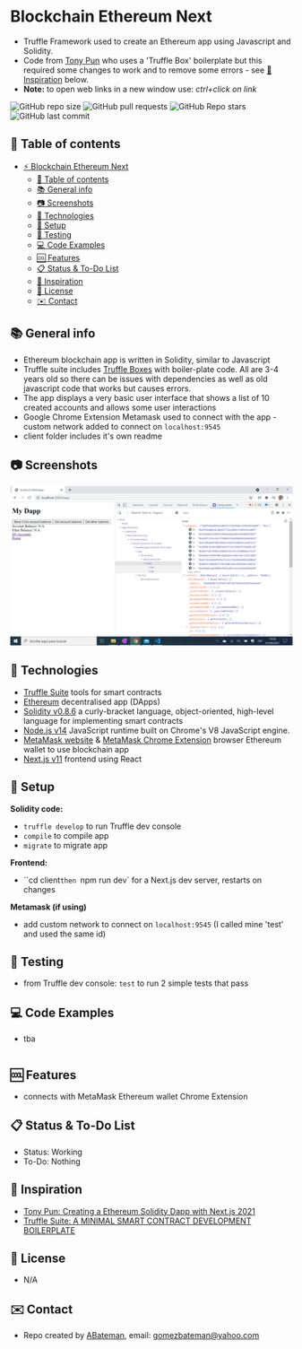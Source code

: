 # Blockchain Ethereum Next

* Truffle Framework used to create an Ethereum app using Javascript and Solidity.
* Code from [Tony Pun](https://www.youtube.com/channel/UCBqJ3qgbyTxanJyZzflHvLQ) who uses a 'Truffle Box' boilerplate but this required some changes to work and to remove some errors - see [:clap: Inspiration](#clap-inspiration) below.
* **Note:** to open web links in a new window use: _ctrl+click on link_

![GitHub repo size](https://img.shields.io/github/repo-size/AndrewJBateman/blockchain-ethereum-next?style=plastic)
![GitHub pull requests](https://img.shields.io/github/issues-pr/AndrewJBateman/blockchain-ethereum-next?style=plastic)
![GitHub Repo stars](https://img.shields.io/github/stars/AndrewJBateman/blockchain-ethereum-next?style=plastic)
![GitHub last commit](https://img.shields.io/github/last-commit/AndrewJBateman/blockchain-ethereum-next?style=plastic)

## :page_facing_up: Table of contents

* [:zap: Blockchain Ethereum Next](#zap-blockchain-ethereum-next)
  * [:page_facing_up: Table of contents](#page_facing_up-table-of-contents)
  * [:books: General info](#books-general-info)
  * [:camera: Screenshots](#camera-screenshots)
  * [:signal_strength: Technologies](#signal_strength-technologies)
  * [:floppy_disk: Setup](#floppy_disk-setup)
  * [:flashlight: Testing](#flashlight-testing)
  * [:computer: Code Examples](#computer-code-examples)
  * [:cool: Features](#cool-features)
  * [:clipboard: Status & To-Do List](#clipboard-status--to-do-list)
  * [:clap: Inspiration](#clap-inspiration)
  * [:file_folder: License](#file_folder-license)
  * [:envelope: Contact](#envelope-contact)

## :books: General info

* Ethereum blockchain app is written in Solidity, similar to Javascript
* Truffle suite includes [Truffle Boxes](https://www.trufflesuite.com/boxes) with boiler-plate code. All are 3-4 years old so there can be issues with dependencies as well as old javascript code that works but causes errors.
* The app displays a very basic user interface that shows a list of 10 created accounts and allows some user interactions
* Google Chrome Extension Metamask used to connect with the app - custom network added to connect on `localhost:9545`
* client folder includes it's own readme

## :camera: Screenshots

![Example screenshot](./imgs/blockchain.png)

## :signal_strength: Technologies

* [Truffle Suite](https://www.trufflesuite.com/) tools for smart contracts
* [Ethereum](https://ethereum.org/en/dapps/) decentralised app (DApps)
* [Solidity v0.8.6](https://docs.soliditylang.org/en/v0.8.6/) a curly-bracket language, object-oriented, high-level language for implementing smart contracts
* [Node.js v14](https://nodejs.org/en/) JavaScript runtime built on Chrome's V8 JavaScript engine.
* [MetaMask website](https://metamask.io/) & [MetaMask Chrome Extension](https://chrome.google.com/webstore/detail/metamask/nkbihfbeogaeaoehlefnkodbefgpgknn/related?hl=en) browser Ethereum wallet to use blockchain app
* [Next.js v11](https://nextjs.org/) frontend using React

## :floppy_disk: Setup

**Solidity code:**
* `truffle develop` to run Truffle dev console
* `compile` to compile app
* `migrate` to migrate app

**Frontend:**
* ``cd client`then `npm run dev` for a Next.js dev server, restarts on changes

**Metamask (if using)**
* add custom network to connect on `localhost:9545` (I called mine 'test' and used the same id)

## :flashlight: Testing

* from Truffle dev console: `test` to run 2 simple tests that pass

## :computer: Code Examples

* tba

```solidity

```

## :cool: Features

* connects with MetaMask Ethereum wallet Chrome Extension

## :clipboard: Status & To-Do List
* Status: Working
* To-Do: Nothing

## :clap: Inspiration

* [Tony Pun: Creating a Ethereum Solidity Dapp with Next.js 2021](https://www.youtube.com/watch?v=WPXvs9-krGs)
* [Truffle Suite: A MINIMAL SMART CONTRACT DEVELOPMENT BOILERPLATE](https://www.trufflesuite.com/boxes/truffle-next)

## :file_folder: License

* N/A

## :envelope: Contact

* Repo created by [ABateman](https://github.com/AndrewJBateman), email: gomezbateman@yahoo.com
